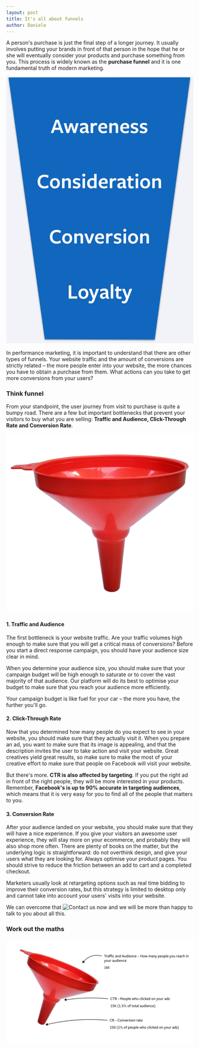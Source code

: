 ```yaml
---
layout: post
title: It's all about funnels
author: Daniele
---
```


A person's purchase is just the final step of a longer journey. It usually
involves putting your brands in front of that person in the hope that he or she
will eventually consider your products and purchase something from you. This
process is widely known as the **purchase funnel** and it is one fundamental
truth of modern marketing.

![The Purchase Funnel](/imgs/news/purchase_funnel.jpg)

In performance marketing, it is important to understand that there are other
types of funnels. Your website traffic and the amount of conversions are
strictly related – the more people enter into your website, the more chances you
have to obtain a purchase from them. What actions can you take to get more
conversions from your users?

### Think funnel
From your standpoint, the user journey from visit to purchase is quite a bumpy
road. There are a few but important bottlenecks that prevent your visitors to
buy what you are selling: **Traffic and Audience, Click-Through Rate and
Conversion Rate**.

![Another funnel](/imgs/news/funnel_edit.jpg)

#### 1. Traffic and Audience
The first bottleneck is your website traffic. Are your traffic volumes high
enough to make sure that you will get a critical mass of conversions? Before you
start a direct response campaign, you should have your audience size clear in
mind.

When you determine your audience size, you should make sure that your campaign
budget will be high enough to saturate or to cover the vast majority of that
audience. Our platform will do its best to optimise your budget to make sure
that you reach your audience more efficiently.

Your campaign budget is like fuel for your car – the more you have, the further
you'll go.

#### 2. Click-Through Rate
Now that you determined how many people do you expect to see in your website,
you should make sure that they actually visit it. When you prepare an ad, you
want to make sure that its image is appealing, and that the description invites
the user to take action and visit your website. Great creatives yield great
results, so make sure to make the most of your creative effort to make sure that
people on Facebook will visit your website.

But there's more. **CTR is also affected by targeting**. If you put the right ad
in front of the right people, they will be more interested in your products.
Remember, **Facebook's is up to 90% accurate in targeting audiences**, which
means that it is very easy for you to find all of the people that matters to
you.

#### 3. Conversion Rate
After your audience landed on your website, you should make sure that they will
have a nice experience. If you give your visitors an awesome user experience,
they will stay more on your ecommerce, and probably they will also shop more
often. There are plenty of books on the matter, but the underlying logic is
straightforward: do not overthink design, and give your users what they are
looking for. Always optimise your product pages. You should strive to reduce the
friction between an add to cart and a completed checkout.

Marketers usually look at retargeting options such as real time bidding to
improve their conversion rates, but this strategy is limited to desktop only and
cannot take into account your users' visits into your website.

We can overcome that ![Contact us now](/#contact) and we will be more than happy
to talk to you about all this.

### Work out the maths
![Work out the maths](/imgs/news/funnel_bottleneck.jpg)
